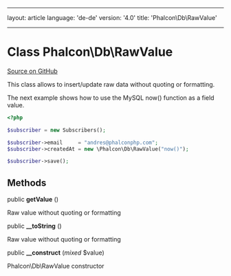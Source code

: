 * * *

layout: article language: 'de-de' version: '4.0' title: 'Phalcon\Db\RawValue'

* * *

# Class **Phalcon\Db\RawValue**

<a href="https://github.com/phalcon/cphalcon/tree/v4.0.0/phalcon/db/rawvalue.zep" class="btn btn-default btn-sm">Source on GitHub</a>

This class allows to insert/update raw data without quoting or formatting.

The next example shows how to use the MySQL now() function as a field value.

```php
<?php

$subscriber = new Subscribers();

$subscriber->email     = "andres@phalconphp.com";
$subscriber->createdAt = new \Phalcon\Db\RawValue("now()");

$subscriber->save();

```

## Methods

public **getValue** ()

Raw value without quoting or formatting

public **__toString** ()

Raw value without quoting or formatting

public **__construct** (*mixed* $value)

Phalcon\Db\RawValue constructor